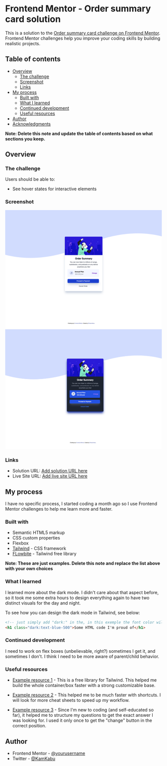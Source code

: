 # Frontend Mentor - Order summary card solution

This is a solution to the [Order summary card challenge on Frontend Mentor](https://www.frontendmentor.io/challenges/order-summary-component-QlPmajDUj). Frontend Mentor challenges help you improve your coding skills by building realistic projects.

## Table of contents

- [Overview](#overview)
  - [The challenge](#the-challenge)
  - [Screenshot](#screenshot)
  - [Links](#links)
- [My process](#my-process)
  - [Built with](#built-with)
  - [What I learned](#what-i-learned)
  - [Continued development](#continued-development)
  - [Useful resources](#useful-resources)
- [Author](#author)
- [Acknowledgments](#acknowledgments)

**Note: Delete this note and update the table of contents based on what sections you keep.**

## Overview

### The challenge

Users should be able to:

- See hover states for interactive elements

### Screenshot

![](./design/order-summary-screenshot.png)
![](./design/order-summary-dark.png)

### Links

- Solution URL: [Add solution URL here](https://your-solution-url.com)
- Live Site URL: [Add live site URL here](https://your-live-site-url.com)

## My process

I have no specific process, I started coding a month ago so I use Frontend Mentor challenges to help me learn more and faster.

### Built with

- Semantic HTML5 markup
- CSS custom properties
- Flexbox
- [Tailwind](https://tailwindcss.com/) - CSS framework
- [FLowbite](https://flowbite.com/) - Tailwind free library

**Note: These are just examples. Delete this note and replace the list above with your own choices**

### What I learned

I learned more about the dark mode. I didn't care about that aspect before, so it took me some extra hours to design everything again to have two distinct visuals for the day and night.

To see how you can design the dark mode in Tailwind, see below:

```html
<!-- just simply add "dark:" in the, in this exemple the font color will turn blue while in dark mode. -->
<h1 class="dark:text-blue-500">Some HTML code I'm proud of</h1>
```

### Continued development

I need to work on flex boxes (unbelievable, right?) sometimes I get it, and sometimes I don't. I think I need to be more aware of parent/child behavior.

### Useful resources

- [Example resource 1](https://flowbite.com/) - This is a free library for Tailwind. This helped me build the whole container/box faster with a strong customizable base.

- [Example resource 2](https://flowbite.com/tools/tailwind-cheat-sheet/) - This helped me to be much faster with shortcuts. I will look for more cheat sheets to speed up my workflow.

- [Example resource 3](https://chat.openai.com/) - Since I'm new to coding (and self-educated so far), it helped me to structure my questions to get the exact answer I was looking for. I used it only once to get the "change" button in the correct position.

## Author

- Frontend Mentor - [@yourusername](https://www.frontendmentor.io/profile/Shhaannkkss)
- Twitter - [@KamKabu](https://twitter.com/KamKabu)
